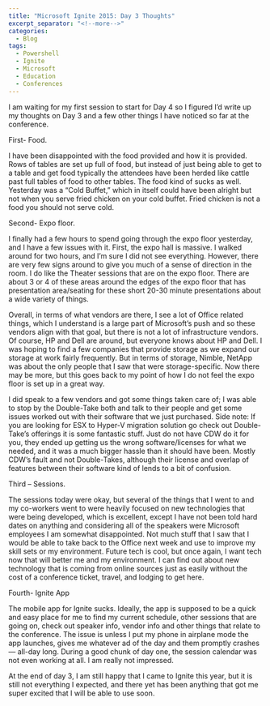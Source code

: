 ```yaml
---
title: "Microsoft Ignite 2015: Day 3 Thoughts"
excerpt_separator: "<!--more-->"
categories:
  - Blog
tags:
  - Powershell
  - Ignite
  - Microsoft
  - Education
  - Conferences
---
```


I am waiting for my first session to start for Day 4 so I figured I’d write up my thoughts on Day 3 and a few other things I have noticed so far at the conference.

First- Food.

I have been disappointed with the food provided and how it is provided. Rows of tables are set up full of food, but instead of just being able to get to a table and get food typically the attendees have been herded like cattle past full tables of food to other tables. The food kind of sucks as well. Yesterday was a “Cold Buffet,” which in itself could have been alright but not when you serve fried chicken on your cold buffet. Fried chicken is not a food you should not serve cold.

Second- Expo floor.

I finally had a few hours to spend going through the expo floor yesterday, and I have a few issues with it. First, the expo hall is massive. I walked around for two hours, and I’m sure I did not see everything. However, there are very few signs around to give you much of a sense of direction in the room. I do like the Theater sessions that are on the expo floor. There are about 3 or 4 of these areas around the edges of the expo floor that has presentation area/seating for these short 20-30 minute presentations about a wide variety of things.

Overall, in terms of what vendors are there, I see a lot of Office related things, which I understand is a large part of Microsoft’s push and so these vendors align with that goal, but there is not a lot of infrastructure vendors. Of course, HP and Dell are around, but everyone knows about HP and Dell. I was hoping to find a few companies that provide storage as we expand our storage at work fairly frequently. But in terms of storage, Nimble, NetApp was about the only people that I saw that were storage-specific. Now there may be more, but this goes back to my point of how I do not feel the expo floor is set up in a great way.

I did speak to a few vendors and got some things taken care of; I was able to stop by the Double-Take both and talk to their people and get some issues worked out with their software that we just purchased. Side note: If you are looking for ESX to Hyper-V migration solution go check out Double-Take’s offerings it is some fantastic stuff. Just do not have CDW do it for you, they ended up getting us the wrong software/licenses for what we needed, and it was a much bigger hassle than it should have been. Mostly CDW’s fault and not Double-Takes, although their license and overlap of features between their software kind of lends to a bit of confusion.

Third – Sessions.

The sessions today were okay, but several of the things that I went to and my co-workers went to were heavily focused on new technologies that were being developed, which is excellent, except I have not been told hard dates on anything and considering all of the speakers were Microsoft employees I am somewhat disappointed. Not much stuff that I saw that I would be able to take back to the Office next week and use to improve my skill sets or my environment. Future tech is cool, but once again, I want tech now that will better me and my environment. I can find out about new technology that is coming from online sources just as easily without the cost of a conference ticket, travel, and lodging to get here.

Fourth- Ignite App

The mobile app for Ignite sucks. Ideally, the app is supposed to be a quick and easy place for me to find my current schedule, other sessions that are going on, check out speaker info, vendor info and other things that relate to the conference. The issue is unless I put my phone in airplane mode the app launches, gives me whatever ad of the day and them promptly crashes — all-day long. During a good chunk of day one, the session calendar was not even working at all. I am really not impressed.

At the end of day 3, I am still happy that I came to Ignite this year, but it is still not everything I expected, and there yet has been anything that got me super excited that I will be able to use soon.
